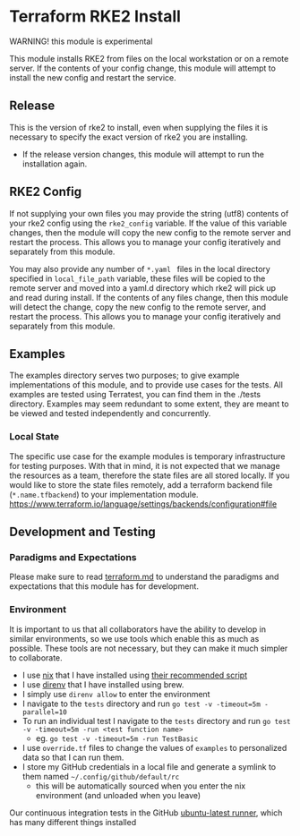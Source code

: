 # Terraform RKE2 Install

WARNING! this module is experimental

This module installs RKE2 from files on the local workstation or on a remote server.
If the contents of your config change, this module will attempt to install the new config and restart the service.

## Release

This is the version of rke2 to install, even when supplying the files it is necessary to specify the exact version of rke2 you are installing.

- If the release version changes, this module will attempt to run the installation again.

## RKE2 Config

If not supplying your own files you may provide the string (utf8) contents of your rke2 config using the `rke2_config` variable.
If the value of this variable changes, then the module will copy the new config to the remote server and restart the process.
This allows you to manage your config iteratively and separately from this module.

You may also provide any number of `*.yaml ` files in the local directory specified in `local_file_path` variable,
these files will be copied to the remote server and moved into a yaml.d directory which rke2 will pick up and read during install. If the contents of any files change, then this module will detect the change, copy the new config to the remote server, and restart the process.
This allows you to manage your config iteratively and separately from this module.

## Examples

The examples directory serves two purposes; to give example implementations of this module, and to provide use cases for the tests.
All examples are tested using Terratest, you can find them in the ./tests directory.
Examples may seem redundant to some extent, they are meant to be viewed and tested independently and concurrently.

### Local State

The specific use case for the example modules is temporary infrastructure for testing purposes.
With that in mind, it is not expected that we manage the resources as a team, therefore the state files are all stored locally.
If you would like to store the state files remotely, add a terraform backend file (`*.name.tfbackend`) to your implementation module.
https://www.terraform.io/language/settings/backends/configuration#file

## Development and Testing

### Paradigms and Expectations

Please make sure to read [terraform.md](./terraform.md) to understand the paradigms and expectations that this module has for development.

### Environment

It is important to us that all collaborators have the ability to develop in similar environments, so we use tools which enable this as much as possible.
These tools are not necessary, but they can make it much simpler to collaborate.

* I use [nix](https://nixos.org/) that I have installed using [their recommended script](https://nixos.org/download.html#nix-install-macos)
* I use [direnv](https://direnv.net/) that I have installed using brew.
* I simply use `direnv allow` to enter the environment
* I navigate to the `tests` directory and run `go test -v -timeout=5m -parallel=10`
* To run an individual test I navigate to the `tests` directory and run `go test -v -timeout=5m -run <test function name>`
  * eg. `go test -v -timeout=5m -run TestBasic`
* I use `override.tf` files to change the values of `examples` to personalized data so that I can run them.
* I store my GitHub credentials in a local file and generate a symlink to them named `~/.config/github/default/rc`
  * this will be automatically sourced when you enter the nix environment (and unloaded when you leave)

Our continuous integration tests in the GitHub [ubuntu-latest runner](https://github.com/actions/runner-images/blob/main/images/linux/Ubuntu2204-Readme.md), which has many different things installed
